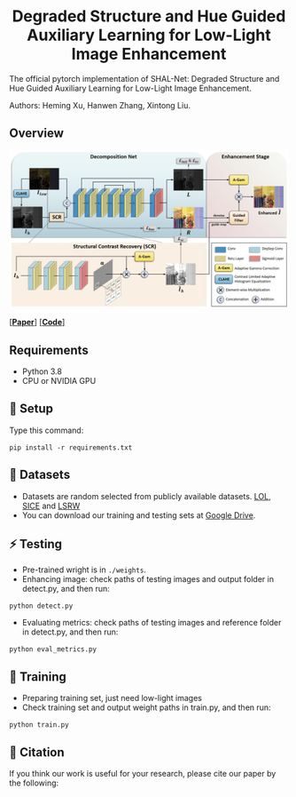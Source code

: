 <div align="center">

# Degraded Structure and Hue Guided Auxiliary Learning for Low-Light Image Enhancement
</div>

The official pytorch implementation of SHAL-Net: Degraded Structure and Hue Guided Auxiliary Learning for Low-Light Image Enhancement.

Authors: Heming Xu, Hanwen Zhang, Xintong Liu.

## Overview
![img](img/network.jpeg)

[[**Paper**]]()
[[**Code**]]()

## Requirements
- Python 3.8
- CPU or NVIDIA GPU

## 🔧 Setup
Type this command:
```
pip install -r requirements.txt
```

## 📎 Datasets
- Datasets are random selected from publicly available datasets. [LOL](https://daooshee.github.io/BMVC2018website/), [SICE](https://github.com/csjcai/SICE) and [LSRW](https://github.com/JianghaiSCU/R2RNet#dataset)
- You can download our training and testing sets at [Google Drive](https://drive.google.com/file/d/1Uvud3dWFbcy-91mFOD7tQ1ZXtotFtnqB/view?usp=sharing).
## ⚡️ Testing
- Pre-trained wright is in ```./weights```.
- Enhancing image: check paths of testing images and output folder in detect.py, and then run:
```
python detect.py
```
- Evaluating metrics: check paths of testing images and reference folder in detect.py, and then run:
```
python eval_metrics.py
```


## 🤖 Training
- Preparing training set, just need low-light images
- Check training set and output weight paths in train.py, and then run:
```
python train.py
```


## 📌 Citation
If you think our work is useful for your research, please cite our paper by the following:
```bibtex

```

